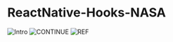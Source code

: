 # ReactNative-Hooks-NASA

![Intro](https://github.com/giramos/ReactNative-Hooks-NASA/tree/master/Doc/images/Diapositiva10.PNG)
![CONTINUE](https://github.com/giramos/ReactNative-Hooks-NASA/tree/master/Doc/images/Diapositiva11.PNG)
![REF](https://github.com/giramos/ReactNative-Hooks-NASA/tree/master/Doc/images/Diapositiva12.PNG)